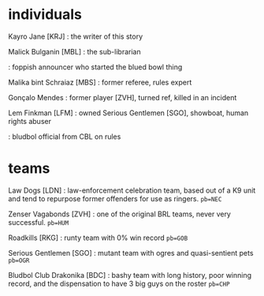 # individuals

Kayro Jane [KRJ]
: the writer of this story

Malick Bulganin [MBL]
: the sub-librarian

: foppish announcer who started the blued bowl thing

Malika bint Schraiaz [MBS]
: former referee, rules expert

Gonçalo Mendes
: former player [ZVH], turned ref, killed in an incident

Lem Finkman [LFM]
: owned Serious Gentlemen [SGO], showboat, human rights abuser

: bludbol official from CBL on rules

# teams

Law Dogs [LDN]
: law-enforcement celebration team, based out of a K9 unit and tend to repurpose former offenders for use as ringers. `pb=NEC`

Zenser Vagabonds [ZVH]
: one of the original BRL teams, never very successful. `pb=HUM`

Roadkills [RKG]
: runty team with 0% win record `pb=GOB`

Serious Gentlemen [SGO]
: mutant team with ogres and quasi-sentient pets `pb=OGR`

Bludbol Club Drakonika [BDC]
: bashy team with long history, poor winning record, and the dispensation to have 3 big guys on the roster `pb=CHP`